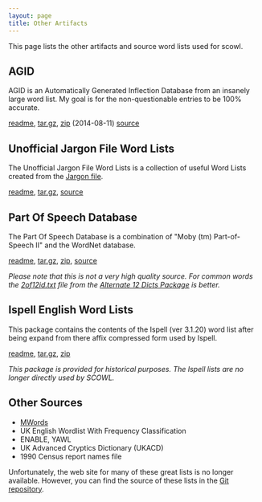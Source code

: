 ```yaml
---
layout: page
title: Other Artifacts
---
```


This page lists the other artifacts and source word lists used for
scowl.  

## AGID

AGID is an Automatically Generated Inflection Database from an
insanely large word list. My goal is for the non-questionable entries
to be 100% accurate.

<a href="/agid-readme">readme</a>,
<a href="http://downloads.sourceforge.net/wordlist/agid-2014.08.11.tar.gz">tar.gz</a>, 
<a href="http://downloads.sourceforge.net/wordlist/agid-2014.08.11.zip">zip</a>
(2014-08-11) 
[source](http://github.com/kevina/wordlist)        

## Unofficial Jargon File Word Lists

The Unofficial Jargon File Word Lists is a collection of useful Word Lists created 
from the [Jargon file](http://en.wikipedia.org/wiki/Jargon_File).

<a href="/jargon-wl-readme">readme</a>,
<a href="http://downloads.sourceforge.net/wordlist/jargon-wl-4.2.0-1.tar.gz">tar.gz</a>,
[source](http://github.com/kevina/wordlist)        

## Part Of Speech Database

The Part Of Speech Database is a combination of "Moby (tm)
Part-of-Speech II" and the WordNet database.

<a href="/pos-readme">readme</a>,
<a href="http://downloads.sourceforge.net/wordlist/pos-1.tar.gz">tar.gz</a>,
<a href="http://downloads.sourceforge.net/wordlist/pos-1.zip">zip</a>,
[source](http://github.com/kevina/wordlist)

_Please note that this is not a very high quality source.  For common
words the [2of12id.txt](/alt12dicts-infl-readme) file from the
[Alternate 12 Dicts Package](/12dicts) is better._

## Ispell English Word Lists

This package contains the contents of the Ispell (ver 3.1.20) word
list after being expand from there affix compressed form used by
Ispell.

<a href="/ispell-enwl-readme">readme</a>,
<a href="http://downloads.sourceforge.net/wordlist/ispell-enwl-3.1.20.tar.gz">tar.gz</a>,
<a href="http://downloads.sourceforge.net/wordlist/ispell-enwl-3.1.20.zip">zip</a>

_This package is provided for historical purposes.  The Ispell lists
are no longer directly used by SCOWL._

## Other Sources

* [MWords](http://icon.shef.ac.uk/Moby/)
* UK English Wordlist With Frequency Classification 
* ENABLE, YAWL
* UK Advanced Cryptics Dictionary (UKACD)
* 1990 Census report names file

Unfortunately, the web site for many of these great lists is no longer
available.  However, you can find the source of these lists in the
[Git repository](http://github.com/kevina/wordlist).
